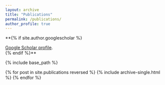 ```yaml
---
layout: archive
title: "Publications"
permalink: /publications/
author_profile: true
---
```


**{% if site.author.googlescholar %}

  <div class="wordwrap"><a href="{{site.author.googlescholar}}">Google Scholar profile</a>.</div>
{% endif %}**

{% include base_path %}

{% for post in site.publications reversed %}
  {% include archive-single.html %}
{% endfor %}
